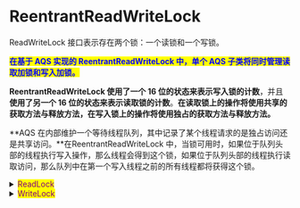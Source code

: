 # ReentrantReadWriteLock

ReadWriteLock 接口表示存在两个锁：一个读锁和一个写锁。

<mark style="color:blue;">**在基于 AQS 实现的 ReentrantReadWriteLock 中，单个 AQS 子类将同时管理读取加锁和写入加锁。**</mark>

**ReentrantReadWriteLock 使用了一个 16 位的状态来表示写入锁的计数**，并且**使用了另一个 16 位的状态来表示读取锁的计数**。**在读取锁上的操作将使用共享的获取方法与释放方法，在写入锁上的操作将使用独占的获取方法与释放方法。**

**AQS 在内部维护一个等待线程队列，其中记录了某个线程请求的是独占访问还是共享访问。**在ReentrantReadWriteLock 中，当锁可用时，如果位于队列头部的线程执行写入操作，那么线程会得到这个锁，如果位于队列头部的线程执行读取访问，那么队列中在第一个写入线程之前的所有线程都将获得这个锁。

<details>

<summary><mark style="color:purple;">ReadLock</mark></summary>

```java
public static class ReadLock implements Lock, java.io.Serializable {

    private final Sync sync;

    protected ReadLock(ReentrantReadWriteLock lock) {
        sync = lock.sync;
    }

    public void lock() {
        sync.acquireShared(1);
    }
    
    public void unlock() {
        sync.releaseShared(1);
    }
}
```

</details>

<details>

<summary><mark style="color:purple;">WriteLock</mark></summary>

```java
public static class WriteLock implements Lock, java.io.Serializable {

    private final Sync sync;

    protected WriteLock(ReentrantReadWriteLock lock) {
        sync = lock.sync;
    }

    public void lock() {
        sync.acquire(1);
    }
    
    public void unlock() {
        sync.release(1);
    }
}
```

</details>
